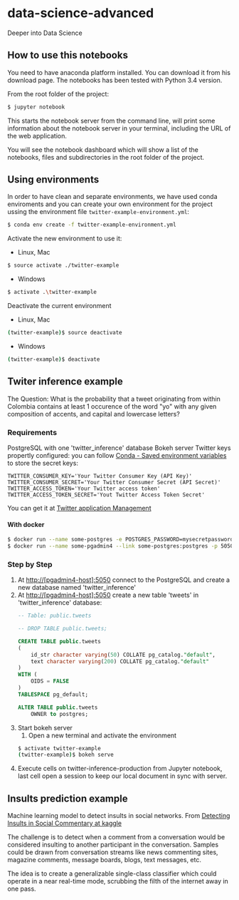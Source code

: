 # data-science-advanced
Deeper into Data Science

## How to use this notebooks

You need to have anaconda platform installed. You can download it from his download page. The notebooks has been tested with Python 3.4 version.

From the root folder of the project:
```bash
$ jupyter notebook
```

This starts the notebook server from the command line, will print some information about the notebook server in your terminal, including the URL of the web application.

You will see the notebook dashboard which will show a list of the notebooks, files and subdirectories in the root folder of the project.

## Using environments

In order to have clean and separate environments, we have used conda enviroments and you can create your own environment for the project ussing the environment file `twitter-example-environment.yml`:

```bash
$ conda env create -f twitter-example-environment.yml
```

Activate the new environment to use it:
*   Linux, Mac
```bash
$ source activate ./twitter-example
```
*   Windows
```bash
$ activate .\twitter-example
```

Deactivate the current environment
*   Linux, Mac
```bash
(twitter-example)$ source deactivate
```
*   Windows
```bash
(twitter-example)$ deactivate
```

## Twiter inference example

The Question: What is the probability that a tweet originating from within Colombia contains at least 1 occurence of the word "yo" with any given composition of accents, and capital and lowercase letters?

### Requirements

PostgreSQL with one 'twitter_inference' database
Bokeh server
Twitter keys propertly configured: you can follow [Conda - Saved environment variables](https://conda.io/docs/using/envs.html#saved-environment-variables) to store the secret keys:
```
TWITTER_CONSUMER_KEY='Your Twitter Consumer Key (API Key)'
TWITTER_CONSUMER_SECRET='Your Twitter Consumer Secret (API Secret)'
TWITTER_ACCESS_TOKEN='Your Twitter access token'
TWITTER_ACCESS_TOKEN_SECRET='Yout Twitter Access Token Secret'
```
You can get it at [Twitter application Management](https://apps.twitter.com)

#### With docker

```bash
$ docker run --name some-postgres -e POSTGRES_PASSWORD=mysecretpassword -p 5432:5432 -d postgres
$ docker run --name some-pgadmin4 --link some-postgres:postgres -p 5050:5050 -d fenglc/pgadmin4
```

### Step by Step

1.  At <http://[pgadmin4-host]:5050> connect to the PostgreSQL and create a new database named 'twitter_inference'
1.  At <http://[pgadmin4-host]:5050> create a new table 'tweets' in 'twitter_inference' database:
    ```sql
    -- Table: public.tweets

    -- DROP TABLE public.tweets;

    CREATE TABLE public.tweets
    (
        id_str character varying(50) COLLATE pg_catalog."default",
        text character varying(200) COLLATE pg_catalog."default"
    )
    WITH (
        OIDS = FALSE
    )
    TABLESPACE pg_default;

    ALTER TABLE public.tweets
        OWNER to postgres;
    ```
1.  Start bokeh server
    1.  Open a new terminal and activate the environment
    ```bash
    $ activate twitter-example
    (twitter-example)$ bokeh serve
    ```
1.  Execute cells on twitter-inference-production from Jupyter notebook, last cell open a session to keep our local document in sync with server.

## Insults prediction example

Machine learning model to detect insults in social networks. From [Detecting Insults in Social Commentary at kaggle](https://www.kaggle.com/c/detecting-insults-in-social-commentary)

The challenge is to detect when a comment from a conversation would be considered insulting to another participant in the conversation. Samples could be drawn from conversation streams like news commenting sites, magazine comments, message boards, blogs, text messages, etc.

The idea is to create a generalizable single-class classifier which could operate in a near real-time mode, scrubbing the filth of the internet away in one pass.
